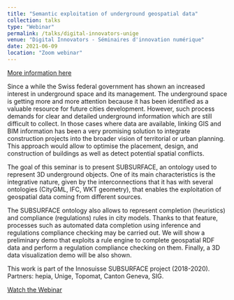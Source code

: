 ```yaml
---
title: "Semantic exploitation of underground geospatial data"
collection: talks
type: "Webinar"
permalink: /talks/digital-innovators-unige
venue: "Digital Innovators - Séminaires d'innovation numérique"
date: 2021-06-09
location: "Zoom webinar"
---
```


[More information here](https://cui.unige.ch/fr/pin/digital-innovators/di20210609/)

Since a while the Swiss federal government has shown an increased interest in underground space and its management. The underground space is getting more and more attention because it has been identified as a valuable resource for future cities development. However, such process demands for clear and detailed underground information which are still difficult to collect.
In those cases where data are available, linking GIS and BIM information has been a very promising solution to integrate construction projects into the broader vision of territorial or urban planning. This approach would allow to optimise the placement, design, and construction of buildings as well as detect potential spatial conflicts.

The goal of this seminar is to present SUBSURFACE, an ontology used to represent 3D underground objects. One of its main characteristics is the integrative nature, given by the interconnections that it has with several ontologies (CityGML, IFC, WKT geometry), that enables the exploitation of geospatial data coming from different sources.

The SUBSURFACE ontology also allows to represent completion (heuristics) and compliance (regulations) rules in city models. Thanks to that feature, processes such as automated data completion using inference and regulations compliance checking may be carried out. We will show a preliminary demo that exploits a rule engine to complete geospatial RDF data and perform a regulation compliance checking on them. Finally, a 3D data visualization demo will be also shown.

This work is part of the Innosuisse SUBSURFACE project (2018-2020). Partners: hepia, Unige, Topomat, Canton Geneva, SIG.

[Watch the Webinar](https://mediaserver.unige.ch/play/151625)
